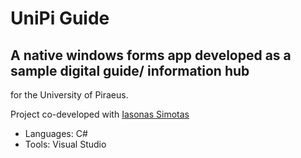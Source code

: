 # UniPi Guide
## A native windows forms app developed as a sample digital guide/ information hub 
for the University of Piraeus.

Project co-developed with <a href= "https://github.com/Iasimo92"> Iasonas Simotas </a>

- Languages: C#
- Tools: Visual Studio
